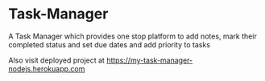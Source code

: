 # Task-Manager
A Task Manager which provides one stop platform to add notes, mark their completed status and set due dates and add priority to tasks

Also visit deployed project at https://my-task-manager-nodejs.herokuapp.com
